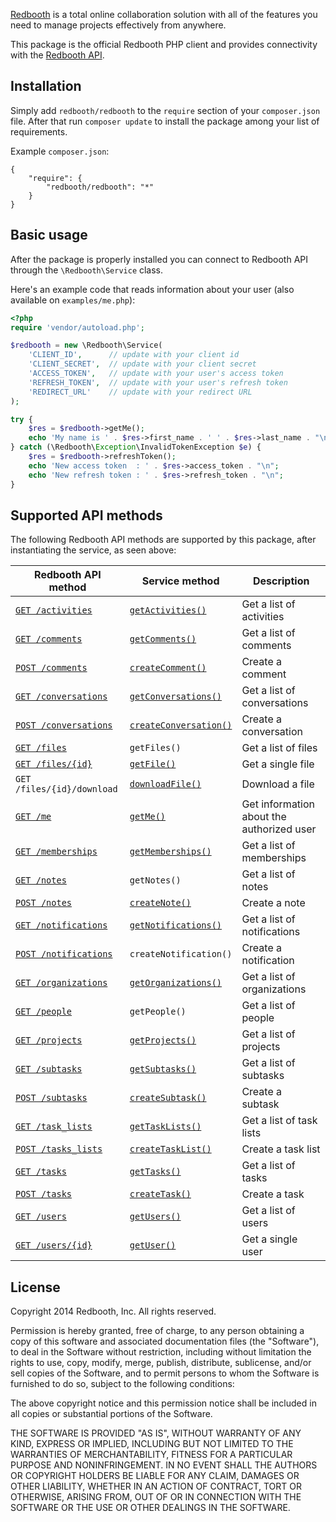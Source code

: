 [Redbooth](https://redbooth.com/) is a total online collaboration solution with all of the features you need to manage projects effectively from anywhere.

This package is the official Redbooth PHP client and provides connectivity with the [Redbooth API](https://redbooth.com/api/).

## Installation

Simply add `redbooth/redbooth` to the `require` section of your `composer.json` file. After that run `composer update` to install the package among your list of requirements.

Example `composer.json`:

```
{
    "require": {
        "redbooth/redbooth": "*"
    }
}
```

## Basic usage

After the package is properly installed you can connect to Redbooth API through the `\Redbooth\Service` class.

Here's an example code that reads information about your user (also available on `examples/me.php`):

```php
<?php
require 'vendor/autoload.php';

$redbooth = new \Redbooth\Service(
    'CLIENT_ID',      // update with your client id
    'CLIENT_SECRET',  // update with your client secret
    'ACCESS_TOKEN',   // update with your user's access token
    'REFRESH_TOKEN',  // update with your user's refresh token
    'REDIRECT_URL'    // update with your redirect URL
);

try {
    $res = $redbooth->getMe();
    echo 'My name is ' . $res->first_name . ' ' . $res->last_name . "\n";
} catch (\Redbooth\Exception\InvalidTokenException $e) {
    $res = $redbooth->refreshToken();
    echo 'New access token  : ' . $res->access_token . "\n";
    echo 'New refresh token : ' . $res->refresh_token . "\n";
}
```

## Supported API methods

The following Redbooth API methods are supported by this package, after instantiating the service, as seen above:

Redbooth API method | Service method | Description
--------------------|----------------|------------
[`GET /activities`](https://redbooth.com/api/api-docs/#page:activities,header:activities-activity-list) | [`getActivities()`](https://github.com/teambox/redbooth-php/blob/master/doc/Redbooth-Service.md#redboothservice__call) | Get a list of activities
[`GET /comments`](https://redbooth.com/api/api-docs/#page:comments,header:comments-comment-list-get) | [`getComments()`](https://github.com/teambox/redbooth-php/blob/master/doc/Redbooth-Service.md#redboothservice__call) | Get a list of comments
[`POST /comments`](https://redbooth.com/api/api-docs/#page:comments,header:comments-comment-list-post) | [`createComment()`](https://github.com/teambox/redbooth-php/blob/master/doc/Redbooth-Service.md#redboothservicecreatecomment) | Create a comment
[`GET /conversations`](https://redbooth.com/api/api-docs/#page:conversations,header:conversations-conversation-list-get) | [`getConversations()`](https://github.com/teambox/redbooth-php/blob/master/doc/Redbooth-Service.md#redboothservice__call) | Get a list of conversations
[`POST /conversations`](https://redbooth.com/api/api-docs/#page:conversations,header:conversations-conversation-list-post) | [`createConversation()`](https://github.com/teambox/redbooth-php/blob/master/doc/Redbooth-Service.md#redboothservicecreateconversation) | Create a conversation
[`GET /files`](https://redbooth.com/api/api-docs/#page:files,header:files-file-list) | `getFiles()` | Get a list of files
[`GET /files/{id}`](https://redbooth.com/api/api-docs/#page:files,header:files-file-get) | [`getFile()`](https://github.com/teambox/redbooth-php/blob/master/doc/ApiIndex.md) | Get a single file
`GET /files/{id}/download`| [`downloadFile()`](https://github.com/teambox/redbooth-php/blob/master/doc/Redbooth-Service.md#redboothservicedownloadfile) | Download a file
[`GET /me`](https://redbooth.com/api/api-docs/#page:user-information,header:user-information-user-information-get) | [`getMe()`](https://github.com/teambox/redbooth-php/blob/master/doc/Redbooth-Service.md#redboothservicegetme) | Get information about the authorized user
[`GET /memberships`](https://redbooth.com/api/api-docs/#page:memberships,header:memberships-membership-list-get) | [`getMemberships()`](https://github.com/teambox/redbooth-php/blob/master/doc/Redbooth-Service.md#redboothservice__call) | Get a list of memberships
[`GET /notes`](https://redbooth.com/api/api-docs/#page:notes,header:notes-note-list-get) | `getNotes()` | Get a list of notes
[`POST /notes`](https://redbooth.com/api/api-docs/#page:notes,header:notes-note-list-post) | [`createNote()`](https://github.com/teambox/redbooth-php/blob/master/doc/Redbooth-Service.md#redboothservicecreatenote) | Create a note
[`GET /notifications`](https://redbooth.com/api/api-docs/#page:notifications,header:notifications-notification-list-get) | [`getNotifications()`](https://github.com/teambox/redbooth-php/blob/master/doc/Redbooth-Service.md#redboothservice__call) | Get a list of notifications
[`POST /notifications`](https://redbooth.com/api/api-docs/#page:notifications,header:notifications-notification-list-post) | `createNotification()` | Create a notification
[`GET /organizations`](https://redbooth.com/api/api-docs/#page:organizations,header:organizations-organization-list-get) | [`getOrganizations()`](https://github.com/teambox/redbooth-php/blob/master/doc/Redbooth-Service.md#redboothservice__call) | Get a list of organizations
[`GET /people`](https://redbooth.com/api/api-docs/#page:people,header:people-people-list-get) | `getPeople()` | Get a list of people
[`GET /projects`](https://redbooth.com/api/api-docs/#page:projects,header:projects-project-list-get) | [`getProjects()`](https://github.com/teambox/redbooth-php/blob/master/doc/Redbooth-Service.md#redboothservice__call) | Get a list of projects
[`GET /subtasks`](https://redbooth.com/api/api-docs/#page:subtasks,header:subtasks-subtasks-list-get) | [`getSubtasks()`](https://github.com/teambox/redbooth-php/blob/master/doc/Redbooth-Service.md#redboothservice__call) | Get a list of subtasks
[`POST /subtasks`](https://redbooth.com/api/api-docs/#page:subtasks,header:subtasks-subtasks-list-post) | [`createSubtask()`](https://github.com/teambox/redbooth-php/blob/master/doc/Redbooth-Service.md#redboothservicecreatesubtask) | Create a subtask
[`GET /task_lists`](https://redbooth.com/api/api-docs/#page:tasklists,header:tasklists-tasklist-list-get) | [`getTaskLists()`](https://github.com/teambox/redbooth-php/blob/master/doc/Redbooth-Service.md#redboothservice__call) | Get a list of task lists
[`POST /tasks_lists`](https://redbooth.com/api/api-docs/#page:tasklists,header:tasklists-tasklist-list-post) | [`createTaskList()`](https://github.com/teambox/redbooth-php/blob/master/doc/Redbooth-Service.md#redboothservicecreatetasklist) | Create a task list
[`GET /tasks`](https://redbooth.com/api/api-docs/#page:tasks,header:tasks-task-list-get) | [`getTasks()`](https://github.com/teambox/redbooth-php/blob/master/doc/Redbooth-Service.md#redboothservice__call) | Get a list of tasks
[`POST /tasks`](https://redbooth.com/api/api-docs/#page:tasks,header:tasks-task-list-post) | [`createTask()`](https://github.com/teambox/redbooth-php/blob/master/doc/Redbooth-Service.md#redboothservicecreatetask) | Create a task
[`GET /users`](https://redbooth.com/api/api-docs/#page:users,header:users-user-list) | [`getUsers()`](https://github.com/teambox/redbooth-php/blob/master/doc/Redbooth-Service.md#redboothservice__call) | Get a list of users
[`GET /users/{id}`](https://redbooth.com/api/api-docs/#page:users,header:users-user) | [`getUser()`](https://github.com/teambox/redbooth-php/blob/master/doc/Redbooth-Service.md#redboothservicegetuser) | Get a single user

## License

Copyright 2014 Redbooth, Inc. All rights reserved.

Permission is hereby granted, free of charge, to any person obtaining a copy
of this software and associated documentation files (the "Software"), to
deal in the Software without restriction, including without limitation the
rights to use, copy, modify, merge, publish, distribute, sublicense, and/or
sell copies of the Software, and to permit persons to whom the Software is
furnished to do so, subject to the following conditions:

The above copyright notice and this permission notice shall be included in
all copies or substantial portions of the Software.

THE SOFTWARE IS PROVIDED "AS IS", WITHOUT WARRANTY OF ANY KIND, EXPRESS OR
IMPLIED, INCLUDING BUT NOT LIMITED TO THE WARRANTIES OF MERCHANTABILITY,
FITNESS FOR A PARTICULAR PURPOSE AND NONINFRINGEMENT. IN NO EVENT SHALL THE
AUTHORS OR COPYRIGHT HOLDERS BE LIABLE FOR ANY CLAIM, DAMAGES OR OTHER
LIABILITY, WHETHER IN AN ACTION OF CONTRACT, TORT OR OTHERWISE, ARISING
FROM, OUT OF OR IN CONNECTION WITH THE SOFTWARE OR THE USE OR OTHER DEALINGS
IN THE SOFTWARE.
